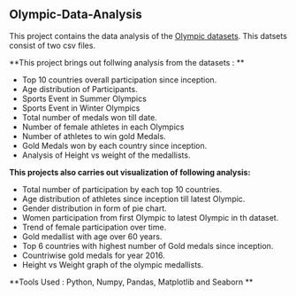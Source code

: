 ## Olympic-Data-Analysis

This project contains the data analysis of the [Olympic datasets](https://www.kaggle.com/heesoo37/120-years-of-olympic-history-athletes-and-results). This datsets consist of two csv files.

**This project brings out follwing analysis from the datasets : **
- Top 10 countries overall participation since inception.
- Age distribution of Participants.
- Sports Event in Summer Olympics
- Sports Event in Winter Olympics
- Total number of medals won till date.
- Number of female athletes in each Olympics
- Number of athletes to win gold Medals.
- Gold Medals won by each country since inception.
- Analysis of Height vs weight of the medallists.

**This projects also carries out visualization of following analysis:**
- Total number of participation by each top 10 countries.
- Age distribution of athletes since inception till latest Olympic.
- Gender distribution in form of pie chart.
- Women participation from first Olympic to latest Olympic in th dataset.
- Trend of female participation over time.
- Gold medallist with age over 60 years.
- Top 6 countries with highest number of Gold medals since inception.
- Countriwise gold medals for year 2016.
- Height vs Weight graph of the olympic medallists.


**Tools Used : Python, Numpy, Pandas, Matplotlib and Seaborn **
